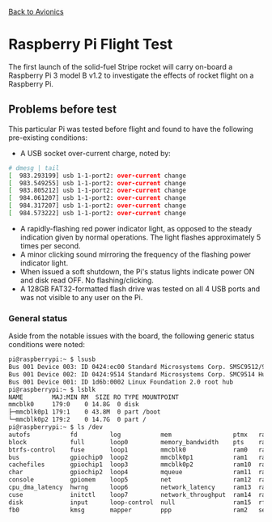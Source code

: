 [Back to Avionics](https://und-arc.github.io/research/avionics.index.html)

# Raspberry Pi Flight Test

The first launch of the solid-fuel Stripe rocket will carry on-board a
Raspberry Pi 3 model B v1.2 to investigate the effects of rocket flight on
a Raspberry Pi.

## Problems before test

This particular Pi was tested before flight and found to have the following
pre-existing conditions:

- A USB socket over-current charge, noted by:
```bash
# dmesg | tail
[  983.293199] usb 1-1-port2: over-current change
[  983.549255] usb 1-1-port2: over-current change
[  983.805212] usb 1-1-port2: over-current change
[  984.061207] usb 1-1-port2: over-current change
[  984.317207] usb 1-1-port2: over-current change
[  984.573222] usb 1-1-port2: over-current change
```
- A rapidly-flashing red power indicator light, as opposed to the steady indication given by normal operations.  The light flashes approximately 5 times per second.
- A minor clicking sound mirroring the frequency of the flashing power indicator light.
- When issued a soft shutdown, the Pi's status lights indicate power ON and disk read OFF.  No flashing/clicking.
- A 128GB FAT32-formatted flash drive was tested on all 4 USB ports and was not visible to any user on the Pi.

### General status

Aside from the notable issues with the board, the following generic status
conditions were noted:

```bash
pi@raspberrypi:~ $ lsusb
Bus 001 Device 003: ID 0424:ec00 Standard Microsystems Corp. SMSC9512/9514 Fast Ethernet Adapter
Bus 001 Device 002: ID 0424:9514 Standard Microsystems Corp. SMC9514 Hub
Bus 001 Device 001: ID 1d6b:0002 Linux Foundation 2.0 root hub
pi@raspberrypi:~ $ lsblk
NAME        MAJ:MIN RM  SIZE RO TYPE MOUNTPOINT
mmcblk0     179:0    0 14.8G  0 disk
├─mmcblk0p1 179:1    0 43.8M  0 part /boot
└─mmcblk0p2 179:2    0 14.7G  0 part /
pi@raspberrypi:~ $ ls /dev
autofs           fd         log           mem                 ptmx   ram3     shm     tty13  tty23  tty33  tty43  tty53  tty63      vc-mem  vcsa2
block            full       loop0         memory_bandwidth    pts    ram4     snd     tty14  tty24  tty34  tty44  tty54  tty7       vcs     vcsa3
btrfs-control    fuse       loop1         mmcblk0             ram0   ram5     stderr  tty15  tty25  tty35  tty45  tty55  tty8       vcs1    vcsa4
bus              gpiochip0  loop2         mmcblk0p1           ram1   ram6     stdin   tty16  tty26  tty36  tty46  tty56  tty9       vcs2    vcsa5
cachefiles       gpiochip1  loop3         mmcblk0p2           ram10  ram7     stdout  tty17  tty27  tty37  tty47  tty57  ttyAMA0    vcs3    vcsa6
char             gpiochip2  loop4         mqueue              ram11  ram8     tty     tty18  tty28  tty38  tty48  tty58  ttyprintk  vcs4    vcsa7
console          gpiomem    loop5         net                 ram12  ram9     tty0    tty19  tty29  tty39  tty49  tty59  uhid       vcs5    vcsm
cpu_dma_latency  hwrng      loop6         network_latency     ram13  random   tty1    tty2   tty3   tty4   tty5   tty6   uinput     vcs6    vhci
cuse             initctl    loop7         network_throughput  ram14  raw      tty10   tty20  tty30  tty40  tty50  tty60  urandom    vcs7    watchdog
disk             input      loop-control  null                ram15  rfkill   tty11   tty21  tty31  tty41  tty51  tty61  vchiq      vcsa    watchdog0
fb0              kmsg       mapper        ppp                 ram2   serial1  tty12   tty22  tty32  tty42  tty52  tty62  vcio       vcsa1   zero
```
